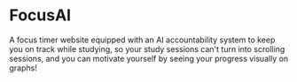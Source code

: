 # FocusAI
A focus timer website equipped with an AI accountability system to keep you on track while studying, so your study sessions can't turn into scrolling sessions, and you can motivate yourself by seeing your progress visually on graphs!
